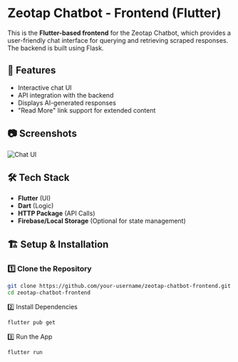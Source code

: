 # Zeotap Chatbot - Frontend (Flutter)

This is the **Flutter-based frontend** for the Zeotap Chatbot, which provides a user-friendly chat interface for querying and retrieving scraped responses. The backend is built using Flask.

## 🚀 Features
- Interactive chat UI
- API integration with the backend
- Displays AI-generated responses
- "Read More" link support for extended content

## 📷 Screenshots
![Chat UI](https://via.placeholder.com/600x300) <!-- Replace with actual screenshots -->

## 🛠️ Tech Stack
- **Flutter** (UI)
- **Dart** (Logic)
- **HTTP Package** (API Calls)
- **Firebase/Local Storage** (Optional for state management)

## 🏗️ Setup & Installation
### 1️⃣ Clone the Repository
```sh
git clone https://github.com/your-username/zeotap-chatbot-frontend.git
cd zeotap-chatbot-frontend
```
2️⃣ Install Dependencies
```sh
flutter pub get
```
3️⃣ Run the App
```sh
flutter run
```
